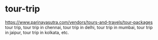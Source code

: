 # tour-trip
https://www.parinayasutra.com/vendors/tours-and-travels/tour-packages tour trip, tour trip in chennai, tour trip in delhi, tour trip in mumbai, tour trip in jaipur, tour trip in kolkata, etc.
